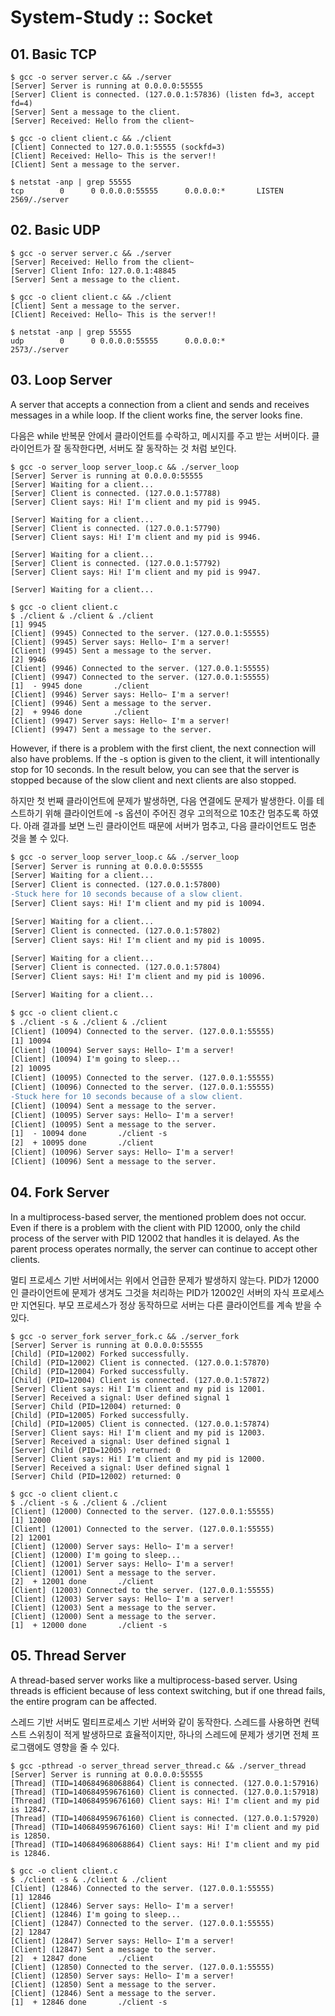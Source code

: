 # System-Study :: Socket

## 01. Basic TCP
```
$ gcc -o server server.c && ./server
[Server] Server is running at 0.0.0.0:55555
[Server] Client is connected. (127.0.0.1:57836) (listen fd=3, accept fd=4)
[Server] Sent a message to the client.
[Server] Received: Hello from the client~
```

```
$ gcc -o client client.c && ./client
[Client] Connected to 127.0.0.1:55555 (sockfd=3)
[Client] Received: Hello~ This is the server!!
[Client] Sent a message to the server.
```

```
$ netstat -anp | grep 55555
tcp        0      0 0.0.0.0:55555      0.0.0.0:*       LISTEN      2569/./server
```


## 02. Basic UDP
```
$ gcc -o server server.c && ./server
[Server] Received: Hello from the client~
[Server] Client Info: 127.0.0.1:48845
[Server] Sent a message to the client.
```

```
$ gcc -o client client.c && ./client
[Client] Sent a message to the server.
[Client] Received: Hello~ This is the server!!
```

```
$ netstat -anp | grep 55555
udp        0      0 0.0.0.0:55555      0.0.0.0:*                   2573/./server
```


## 03. Loop Server
A server that accepts a connection from a client and sends and receives messages in a while loop.
If the client works fine, the server looks fine.

다음은 while 반복문 안에서 클라이언트를 수락하고, 메시지를 주고 받는 서버이다.
클라이언트가 잘 동작한다면, 서버도 잘 동작하는 것 처럼 보인다.

```
$ gcc -o server_loop server_loop.c && ./server_loop
[Server] Server is running at 0.0.0.0:55555
[Server] Waiting for a client...
[Server] Client is connected. (127.0.0.1:57788)
[Server] Client says: Hi! I'm client and my pid is 9945.

[Server] Waiting for a client...
[Server] Client is connected. (127.0.0.1:57790)
[Server] Client says: Hi! I'm client and my pid is 9946.

[Server] Waiting for a client...
[Server] Client is connected. (127.0.0.1:57792)
[Server] Client says: Hi! I'm client and my pid is 9947.

[Server] Waiting for a client...
```

```
$ gcc -o client client.c
$ ./client & ./client & ./client 
[1] 9945
[Client] (9945) Connected to the server. (127.0.0.1:55555)
[Client] (9945) Server says: Hello~ I'm a server!
[Client] (9945) Sent a message to the server.
[2] 9946
[Client] (9946) Connected to the server. (127.0.0.1:55555)
[Client] (9947) Connected to the server. (127.0.0.1:55555)
[1]  - 9945 done       ./client
[Client] (9946) Server says: Hello~ I'm a server!
[Client] (9946) Sent a message to the server.
[2]  + 9946 done       ./client
[Client] (9947) Server says: Hello~ I'm a server!
[Client] (9947) Sent a message to the server.
```

However, if there is a problem with the first client, the next connection will also have problems.
If the -s option is given to the client, it will intentionally stop for 10 seconds.
In the result below, you can see that the server is stopped because of the slow client and next clients are also stopped.

하지만 첫 번째 클라이언트에 문제가 발생하면, 다음 연결에도 문제가 발생한다.
이를 테스트하기 위해 클라이언트에 -s 옵션이 주어진 경우 고의적으로 10초간 멈추도록 하였다.
아래 결과를 보면 느린 클라이언트 때문에 서버가 멈추고, 다음 클라이언트도 멈춘 것을 볼 수 있다.

```diff
$ gcc -o server_loop server_loop.c && ./server_loop
[Server] Server is running at 0.0.0.0:55555
[Server] Waiting for a client...
[Server] Client is connected. (127.0.0.1:57800)
-Stuck here for 10 seconds because of a slow client.
[Server] Client says: Hi! I'm client and my pid is 10094.

[Server] Waiting for a client...
[Server] Client is connected. (127.0.0.1:57802)
[Server] Client says: Hi! I'm client and my pid is 10095.

[Server] Waiting for a client...
[Server] Client is connected. (127.0.0.1:57804)
[Server] Client says: Hi! I'm client and my pid is 10096.

[Server] Waiting for a client...
```

```diff
$ gcc -o client client.c
$ ./client -s & ./client & ./client
[Client] (10094) Connected to the server. (127.0.0.1:55555)
[1] 10094
[Client] (10094) Server says: Hello~ I'm a server!
[Client] (10094) I'm going to sleep...
[2] 10095
[Client] (10095) Connected to the server. (127.0.0.1:55555)
[Client] (10096) Connected to the server. (127.0.0.1:55555)
-Stuck here for 10 seconds because of a slow client.
[Client] (10094) Sent a message to the server.
[Client] (10095) Server says: Hello~ I'm a server!
[Client] (10095) Sent a message to the server.
[1]  - 10094 done       ./client -s
[2]  + 10095 done       ./client
[Client] (10096) Server says: Hello~ I'm a server!
[Client] (10096) Sent a message to the server.
```


## 04. Fork Server
In a multiprocess-based server, the mentioned problem does not occur. 
Even if there is a problem with the client with PID 12000, only the child process of the server with PID 12002 that handles it is delayed.
As the parent process operates normally, the server can continue to accept other clients. 

멀티 프로세스 기반 서버에서는 위에서 언급한 문제가 발생하지 않는다.
PID가 12000인 클라이언트에 문제가 생겨도 그것을 처리하는 PID가 12002인 서버의 자식 프로세스만 지연된다.
부모 프로세스가 정상 동작하므로 서버는 다른 클라이언트를 계속 받을 수 있다.

```
$ gcc -o server_fork server_fork.c && ./server_fork
[Server] Server is running at 0.0.0.0:55555
[Child] (PID=12002) Forked successfully.
[Child] (PID=12002) Client is connected. (127.0.0.1:57870)
[Child] (PID=12004) Forked successfully.
[Child] (PID=12004) Client is connected. (127.0.0.1:57872)
[Server] Client says: Hi! I'm client and my pid is 12001.
[Server] Received a signal: User defined signal 1
[Server] Child (PID=12004) returned: 0
[Child] (PID=12005) Forked successfully.
[Child] (PID=12005) Client is connected. (127.0.0.1:57874)
[Server] Client says: Hi! I'm client and my pid is 12003.
[Server] Received a signal: User defined signal 1
[Server] Child (PID=12005) returned: 0
[Server] Client says: Hi! I'm client and my pid is 12000.
[Server] Received a signal: User defined signal 1
[Server] Child (PID=12002) returned: 0
```

```
$ gcc -o client client.c
$ ./client -s & ./client & ./client
[Client] (12000) Connected to the server. (127.0.0.1:55555)
[1] 12000
[Client] (12001) Connected to the server. (127.0.0.1:55555)
[2] 12001
[Client] (12000) Server says: Hello~ I'm a server!
[Client] (12000) I'm going to sleep...
[Client] (12001) Server says: Hello~ I'm a server!
[Client] (12001) Sent a message to the server.
[2]  + 12001 done       ./client
[Client] (12003) Connected to the server. (127.0.0.1:55555)
[Client] (12003) Server says: Hello~ I'm a server!
[Client] (12003) Sent a message to the server.
[Client] (12000) Sent a message to the server.
[1]  + 12000 done       ./client -s
```


## 05. Thread Server
A thread-based server works like a multiprocess-based server.
Using threads is efficient because of less context switching, but if one thread fails, the entire program can be affected.

스레드 기반 서버도 멀티프로세스 기반 서버와 같이 동작한다.
스레드를 사용하면 컨텍스트 스위칭이 적게 발생하므로 효율적이지만, 하나의 스레드에 문제가 생기면 전체 프로그램에도 영향을 줄 수 있다.

```
$ gcc -pthread -o server_thread server_thread.c && ./server_thread
[Server] Server is running at 0.0.0.0:55555
[Thread] (TID=140684968068864) Client is connected. (127.0.0.1:57916)
[Thread] (TID=140684959676160) Client is connected. (127.0.0.1:57918)
[Thread] (TID=140684959676160) Client says: Hi! I'm client and my pid is 12847.
[Thread] (TID=140684959676160) Client is connected. (127.0.0.1:57920)
[Thread] (TID=140684959676160) Client says: Hi! I'm client and my pid is 12850.
[Thread] (TID=140684968068864) Client says: Hi! I'm client and my pid is 12846.
```

```
$ gcc -o client client.c
$ ./client -s & ./client & ./client
[Client] (12846) Connected to the server. (127.0.0.1:55555)
[1] 12846
[Client] (12846) Server says: Hello~ I'm a server!
[Client] (12846) I'm going to sleep...
[Client] (12847) Connected to the server. (127.0.0.1:55555)
[2] 12847
[Client] (12847) Server says: Hello~ I'm a server!
[Client] (12847) Sent a message to the server.
[2]  + 12847 done       ./client
[Client] (12850) Connected to the server. (127.0.0.1:55555)
[Client] (12850) Server says: Hello~ I'm a server!
[Client] (12850) Sent a message to the server.
[Client] (12846) Sent a message to the server.
[1]  + 12846 done       ./client -s
```


